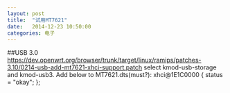 ```yaml
---
layout: post
title:  "试用MT7621"
date:   2014-12-23 10:50:00
categories: 电子
---
```

##USB 3.0
https://dev.openwrt.org/browser/trunk/target/linux/ramips/patches-3.10/0214-usb-add-mt7621-xhci-support.patch 
select kmod-usb-storage and kmod-usb3. Add below to MT7621.dts(must?):
        xhci@1E1C0000 {
                status = "okay";
        };
